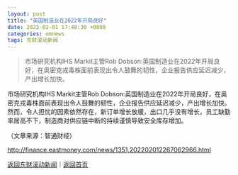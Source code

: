 ```yaml
---
layout: post
title: "英国制造业在2022年开局良好"
date: 2022-02-01 17:48:30 +0800
categories: emnews
tags: 东财滚动新闻
---
```

> 市场研究机构IHS Markit主管Rob Dobson:英国制造业在2022年开局良好，在奥密克戎毒株面前表现出令人鼓舞的韧性，企业报告供应延迟减少，产出增长加快。

<p>市场研究机构IHS Markit主管Rob Dobson:英国制造业在2022年开局良好，在奥密克戎毒株面前表现出令人鼓舞的韧性，企业报告供应延迟减少，产出增长加快。然而，令人担忧的因素依然存在，新订单增长放缓，出口几乎没有增长，员工缺勤率居高不下，制造商对供应链中断的持续谨慎导致安全库存增加。</p><p class="em_media">（文章来源：智通财经）</p>

<http://finance.eastmoney.com/news/1351,202202012267062966.html>

[返回东财滚动新闻](//finews.withounder.com/emnews/)｜[返回首页](//finews.withounder.com/)